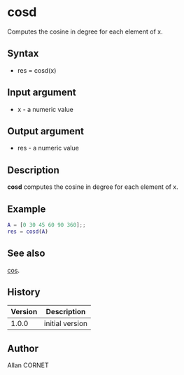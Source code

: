 # cosd

Computes the cosine in degree for each element of x.

## Syntax

- res = cosd(x)

## Input argument

- x - a numeric value

## Output argument

- res - a numeric value

## Description

<b>cosd</b> computes the cosine in degree for each element of x.

## Example

```matlab
A = [0 30 45 60 90 360];;
res = cosd(A)
```

## See also

[cos](cos.md).

## History

| Version | Description     |
| ------- | --------------- |
| 1.0.0   | initial version |

## Author

Allan CORNET
